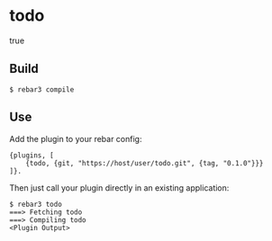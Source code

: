 todo
=====

true

Build
-----

    $ rebar3 compile

Use
---

Add the plugin to your rebar config:

    {plugins, [
        {todo, {git, "https://host/user/todo.git", {tag, "0.1.0"}}}
    ]}.

Then just call your plugin directly in an existing application:


    $ rebar3 todo
    ===> Fetching todo
    ===> Compiling todo
    <Plugin Output>
